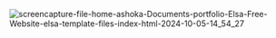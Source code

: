 ![screencapture-file-home-ashoka-Documents-portfolio-Elsa-Free-Website-elsa-template-files-index-html-2024-10-05-14_54_27](https://github.com/user-attachments/assets/5fa9a301-52f6-4264-b9a9-d71f5855076d)
